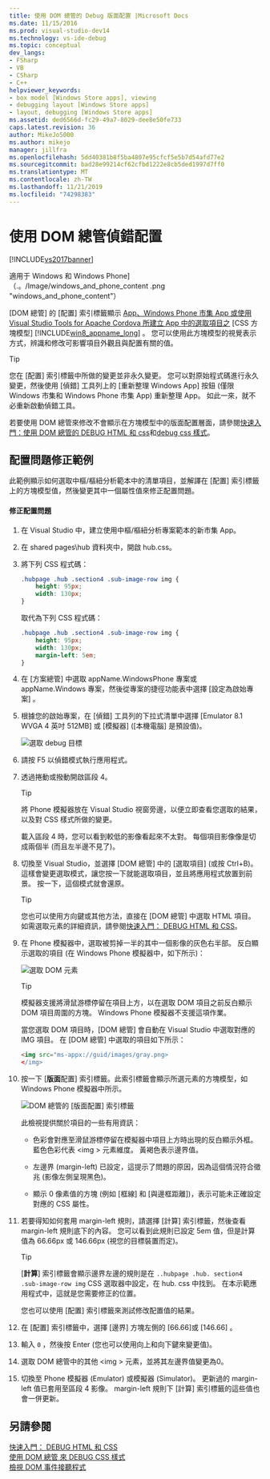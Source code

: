 ```yaml
---
title: 使用 DOM 總管的 Debug 版面配置 |Microsoft Docs
ms.date: 11/15/2016
ms.prod: visual-studio-dev14
ms.technology: vs-ide-debug
ms.topic: conceptual
dev_langs:
- FSharp
- VB
- CSharp
- C++
helpviewer_keywords:
- box model [Windows Store apps], viewing
- debugging layout [Windows Store apps]
- layout, debugging [Windows Store apps]
ms.assetid: ded6566d-fc29-49a7-8029-dee8e50fe733
caps.latest.revision: 36
author: MikeJo5000
ms.author: mikejo
manager: jillfra
ms.openlocfilehash: 5dd40381b8f5ba4807e95cfcf5e5b7d54afd77e2
ms.sourcegitcommit: bad28e99214cf62cfbd1222e8cb5ded1997d7ff0
ms.translationtype: MT
ms.contentlocale: zh-TW
ms.lasthandoff: 11/21/2019
ms.locfileid: "74298383"
---
```

# <a name="debug-layout-using-dom-explorer"></a>使用 DOM 總管偵錯配置
[!INCLUDE[vs2017banner](../includes/vs2017banner.md)]

適用于 Windows 和 Windows Phone] （.。/Image/windows_and_phone_content .png "windows_and_phone_content"）  
  
 [DOM 總管] 的 [配置] 索引標籤顯示 [App、Windows Phone 市集 App 或使用 Visual Studio Tools for Apache Cordova 所建立 App 中的選取項目之](https://go.microsoft.com/fwlink/?LinkID=238778) [CSS 方塊模型] [!INCLUDE[win8_appname_long](../includes/win8-appname-long-md.md)] 。 您可以使用此方塊模型的視覺表示方式，辨識和修改可影響項目外觀且與配置有關的值。  
  
> [!TIP]
> 您在 [配置] 索引標籤中所做的變更並非永久變更。 您可以對原始程式碼進行永久變更，然後使用 [偵錯] 工具列上的 [重新整理 Windows App] 按鈕 (僅限 Windows 市集和 Windows Phone 市集 App) 重新整理 App。 如此一來，就不必重新啟動偵錯工具。  
  
 若要使用 DOM 總管來修改不會顯示在方塊模型中的版面配置層面，請參閱[快速入門：使用 DOM 總管的 DEBUG HTML 和 css](../debugger/quickstart-debug-html-and-css.md)和[debug css 樣式](../debugger/debug-css-styles-using-dom-explorer.md)。  
  
## <a name="example-of-fixing-a-layout-issue"></a>配置問題修正範例  
 此範例顯示如何選取中樞/樞紐分析範本中的清單項目，並解譯在 [配置] 索引標籤上的方塊模型值，然後變更其中一個屬性值來修正配置問題。  
  
#### <a name="to-fix-the-layout-issue"></a>修正配置問題  
  
1. 在 Visual Studio 中，建立使用中樞/樞紐分析專案範本的新市集 App。  
  
2. 在 shared pages\hub 資料夾中，開啟 hub.css。  
  
3. 將下列 CSS 程式碼：  
  
    ```css  
    .hubpage .hub .section4 .sub-image-row img {  
        height: 95px;  
        width: 130px;  
    }  
    ```  
  
     取代為下列 CSS 程式碼：  
  
    ```css  
    .hubpage .hub .section4 .sub-image-row img {  
        height: 95px;  
        width: 130px;  
        margin-left: 5em;  
    }  
    ```  
  
4. 在 [方案總管] 中選取 appName.WindowsPhone 專案或 appName.Windows 專案，然後從專案的捷徑功能表中選擇 [設定為啟始專案] 。  
  
5. 根據您的啟始專案，在 [偵錯] 工具列的下拉式清單中選擇 [Emulator 8.1 WVGA 4 英吋 512MB] 或 [模擬器] ([本機電腦] 是預設值)。  
  
     ![選取 debug 目標](../debugger/media/js-dom-debug-target-emu.png "JS_DOM_Debug_Target_Emu")  
  
6. 請按 F5 以偵錯模式執行應用程式。  
  
7. 透過捲動或撥動開啟區段 4。  
  
    > [!TIP]
    > 將 Phone 模擬器放在 Visual Studio 視窗旁邊，以便立即查看您選取的結果，以及對 CSS 樣式所做的變更。  
  
     載入區段 4 時，您可以看到較低的影像看起來不太對。 每個項目影像像是切成兩個半 (而且左半邊不見了)。  
  
8. 切換至 Visual Studio，並選擇 [DOM 總管] 中的 [選取項目] (或按 Ctrl+B)。 這樣會變更選取模式，讓您按一下就能選取項目，並且將應用程式放置到前景。 按一下，這個模式就會還原。  
  
    > [!TIP]
    > 您也可以使用方向鍵或其他方法，直接在 [DOM 總管] 中選取 HTML 項目。 如需選取元素的詳細資訊，請參閱[快速入門： DEBUG HTML 和 CSS](../debugger/quickstart-debug-html-and-css.md)。  
  
9. 在 Phone 模擬器中，選取被剪掉一半的其中一個影像的灰色右半部。 反白顯示選取的項目 (在 Windows Phone 模擬器中，如下所示)：  
  
     ![選取 DOM 元素](../debugger/media/js-css-layout-select.png "JS_CSS_Layout_Select")  
  
    > [!TIP]
    > 模擬器支援將滑鼠游標停留在項目上方，以在選取 DOM 項目之前反白顯示 DOM 項目周圍的方塊。 Windows Phone 模擬器不支援這項作業。  
  
     當您選取 DOM 項目時，[DOM 總管] 會自動在 Visual Studio 中選取對應的 IMG 項目。 在 [DOM 總管] 中選取的項目如下所示：  
  
    ```html  
    <img src="ms-appx://guid/images/gray.png>   
    </img>  
    ```  
  
10. 按一下 [**版面**配置] 索引標籤。此索引標籤會顯示所選元素的方塊模型，如 Windows Phone 模擬器中所示。  
  
     ![DOM 總管的 [版面配置] 索引標籤](../debugger/media/js-css-layout.png "JS_CSS_Layout")  
  
     此檢視提供關於項目的一些有用資訊：  
  
    - 色彩會對應至滑鼠游標停留在模擬器中項目上方時出現的反白顯示外框。 藍色色彩代表 \<img > 元素維度。 黃褐色表示邊界值。  
  
    - 左邊界 (margin-left) 已設定，這提示了問題的原因，因為這個情況符合徵兆 (影像左側呈現黑色)。  
  
    - 顯示 0 像素值的方塊 (例如 [框線] 和 [與邊框距離])，表示可能未正確設定對應的 CSS 屬性。  
  
11. 若要得知如何套用 margin-left 規則，請選擇 [計算] 索引標籤，然後查看 margin-left 規則底下的內容。 您可以看到此規則已設定 5em 值，但是計算值為 66.66px 或 146.66px (視您的目標裝置而定)。  
  
    > [!TIP]
    > [**計算**] 索引標籤會顯示邊界左邊的規則是在 `..hubpage .hub. section4 .sub-image-row img` CSS 選取器中設定，在 hub. css 中找到。 在本示範應用程式中，這就是您需要修正的位置。  
  
     您也可以使用 [配置] 索引標籤來測試修改配置值的結果。  
  
12. 在 [配置] 索引標籤中，選擇 [邊界] 方塊左側的 [66.66]或 [146.66] 。  
  
13. 輸入 `0` ，然後按 Enter (您也可以使用向上和向下鍵來變更值)。  
  
14. 選取 DOM 總管中的其他 \<img > 元素，並將其左邊界值變更為0。  
  
15. 切換至 Phone 模擬器 (Emulator) 或模擬器 (Simulator)。 更新過的 margin-left 值已套用至區段 4 影像。 margin-left 規則下 [計算] 索引標籤的這些值也會一併更新。  
  
## <a name="see-also"></a>另請參閱  
 [快速入門： DEBUG HTML 和 CSS](../debugger/quickstart-debug-html-and-css.md)   
 [使用 DOM 總管  來 DEBUG CSS 樣式](../debugger/debug-css-styles-using-dom-explorer.md)  
 [檢視 DOM 事件接聽程式](../debugger/view-dom-event-listeners.md)
